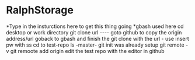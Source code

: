 RalphStorage
============

*Type in the insturctions here to get this thing going
*gbash used here
cd desktop or work directory
git clone url  ---- goto github to copy the origin address/url
goback to gbash and finish the git clone with the url - use insert
pw with ss
cd to test-repo
ls    -master-
git init  was already setup
git remote -v
git remoote add origin
edit the test repo with the editor in github 

